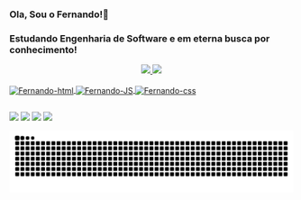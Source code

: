 ### Ola, Sou o Fernando!👋

### Estudando Engenharia de Software e em eterna busca por conhecimento!

<div align="center">
  <a href="https://github.com/fcarrascozzo">
  <img height="130em" src="https://github-readme-stats.vercel.app/api?username=fcarrascozzo&show_icons=true&theme=merko&include_all_commits=true&count_private=true"/>
  <img height="130em" src="https://github-readme-stats.vercel.app/api/top-langs/?username=fcarrascozzo&layout=compact&langs_count=7&theme=merko"/>
</div>

<div style="display: inline_block"><br>
  <img align="center" alt="Fernando-html" height="50" width="40" src="https://cdn.jsdelivr.net/gh/devicons/devicon/icons/html5/html5-original.svg" />
  <img align="center" alt="Fernando-JS" height="50" width="40" src="https://cdn.jsdelivr.net/gh/devicons/devicon/icons/javascript/javascript-original.svg" />
  <img align="center" alt="Fernando-css" height="50" width="40" src="https://cdn.jsdelivr.net/gh/devicons/devicon/icons/css3/css3-original.svg" />        
</div> 
           
  ##
  
  <a href="https://www.facebook.com/fernando.diascarrascozzo/" target="_blank"><img src="https://img.shields.io/badge/Facebook-1877F2?style=for-the-badge&logo=facebook&logoColor=white" target="_blank"></a>
  <a href="https://www.instagram.com/fcarrascozzo/" target="_blank"><img src="https://img.shields.io/badge/-Instagram-%23E4405F?style=for-the-badge&logo=instagram&logoColor=white" target="_blank"></a>
 	<a href="https://steamcommunity.com/profiles/76561198141826854/" target="_blank"><img src="https://img.shields.io/badge/Steam-000000?style=for-the-badge&logo=steam&logoColor=white" target="_blank"></a>
 <a href="https://account.xbox.com/pt-BR/Profile?xr=mebarnav" target="_blank"><img src="https://img.shields.io/badge/Xbox-107C10?style=for-the-badge&logo=xbox&logoColor=white" target="_blank"></a>


 ![Snake animation](https://github.com/fcarrascozzo/fcarrascozzo/blob/output/github-contribution-grid-snake.svg)
